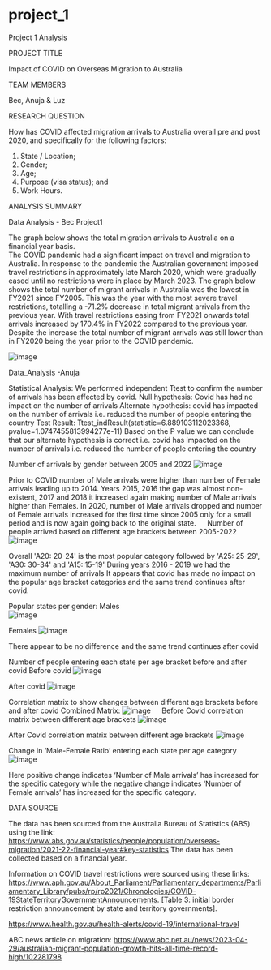 # project_1
Project 1 Analysis 

PROJECT TITLE

Impact of COVID on Overseas Migration to Australia 

TEAM MEMBERS

Bec, Anuja & Luz 

RESEARCH QUESTION

How has COVID affected migration arrivals to Australia overall pre and post 2020, and specifically for the following factors:
1.	State / Location;
2.	Gender;
3.	Age; 
4.	Purpose (visa status); and 
5.	Work Hours. 


ANALYSIS SUMMARY

Data Analysis - Bec Project1

The graph below shows the total migration arrivals to Australia on a financial year basis.  
The COVID pandemic had a significant impact on travel and migration to Australia. In response to the pandemic the Australian government imposed travel restrictions in approximately late March 2020, which were gradually eased until no restrictions were in place by March 2023. 
The graph below shows the total number of migrant arrivals in Australia was the lowest in FY2021 since FY2005. This was the year with the most severe travel restrictions, totalling a -71.2% decrease in total migrant arrivals from the previous year. 
With travel restrictions easing from FY2021 onwards total arrivals increased by 170.4% in FY2022 compared to the previous year. Despite the increase the total number of migrant arrivals was still lower than in FY2020 being the year prior to the COVID pandemic. 

![image](https://user-images.githubusercontent.com/126390405/236679387-0243d42a-e47d-4383-9e6a-a7494d923bc8.png)


Data_Analysis -Anuja

Statistical Analysis:
We performed independent Ttest to confirm the number of arrivals has been affected by covid.
Null hypothesis: Covid has had no impact on the number of arrivals
Alternate hypothesis: covid has impacted on the number of arrivals i.e. reduced the number of people entering the country
Test Result: 
Ttest_indResult(statistic=6.889103112023368, 
pvalue=1.0747455813994277e-11)
Based on the P value we can conclude that our alternate hypothesis is correct i.e. covid has impacted on the number of arrivals i.e. reduced the number of people entering the country

Number of arrivals by gender between 2005 and 2022
![image](https://user-images.githubusercontent.com/126873540/236676421-ea60f2e3-c035-4c6b-9c68-c40fa6cb6b30.png)

Prior to COVID number of Male arrivals were higher than number of Female arrivals leading up to 2014. Years 2015, 2016 the gap was almost non-existent, 2017 and 2018 it increased again making number of Male arrivals higher than Females. In 2020, number of Male arrivals dropped and number of Female arrivals increased for the first time since 2005 only for a small period and is now again going back to the original state.
 
Number of people arrived based on different age brackets between 2005-2022
![image](https://user-images.githubusercontent.com/126873540/236676457-4816b49c-c39d-470a-945f-9a7d051e2ac2.png)

Overall 'A20: 20-24' is the most popular category followed by 'A25: 25-29', 'A30: 30-34' and 'A15: 15-19'
During years 2016 - 2019 we had the maximum number of arrivals
It appears that covid has made no impact on the popular age bracket categories and the same trend continues after covid.

 
Popular states per gender:
Males	
![image](https://user-images.githubusercontent.com/126873540/236676483-79aac97a-9cba-43ef-82bf-fa99d66e79c6.png)

Females
![image](https://user-images.githubusercontent.com/126873540/236676499-b8a8a4d9-bd48-4db5-83c2-f4f812e8c588.png)

There appear to be no difference and the same trend continues after covid

Number of people entering each state per age bracket before and after covid
Before covid
![image](https://user-images.githubusercontent.com/126873540/236676518-2f7f5656-ac67-4c2e-9f88-daa0c664f049.png)

After covid
![image](https://user-images.githubusercontent.com/126873540/236676528-8670486d-33ad-4d00-a72f-60727ee955ac.png)

Correlation matrix to show changes between different age brackets before and after covid
Combined Matrix:
![image](https://user-images.githubusercontent.com/126873540/236676562-67c4e2ae-d379-403a-ba97-731467d1ec3b.png)
 
Before Covid correlation matrix between different age brackets
![image](https://user-images.githubusercontent.com/126873540/236676587-6bd0766b-5c52-4777-adeb-260eb5f33ab3.png)

After Covid correlation matrix between different age brackets
![image](https://user-images.githubusercontent.com/126873540/236676602-7a72d098-ad7b-4b12-83b2-892827176675.png)

Change in ‘Male-Female Ratio’ entering each state per age category
![image](https://user-images.githubusercontent.com/126873540/236676637-168cdce9-9fab-4a8b-ad9c-590aaecc211d.png)

Here positive change indicates ‘Number of Male arrivals’ has increased for the specific category while the negative change indicates ‘Number of Female arrivals’ has increased for the specific category.






DATA SOURCE

The data has been sourced from the Australia Bureau of Statistics (ABS) using the link: https://www.abs.gov.au/statistics/people/population/overseas-migration/2021-22-financial-year#key-statistics 
The data has been collected based on a financial year. 

Information on COVID travel restrictions were sourced using these links: https://www.aph.gov.au/About_Parliament/Parliamentary_departments/Parliamentary_Library/pubs/rp/rp2021/Chronologies/COVID-19StateTerritoryGovernmentAnnouncements. [Table 3: initial border restriction announcement by state and territory governments]. 

https://www.health.gov.au/health-alerts/covid-19/international-travel 

ABC news article on migration: https://www.abc.net.au/news/2023-04-29/australian-migrant-population-growth-hits-all-time-record-high/102281798 

